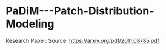 # PaDiM---Patch-Distribution-Modeling

Research Paper: Source: https://arxiv.org/pdf/2011.08785.pdf
